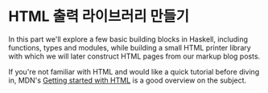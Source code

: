 # HTML 출력 라이브러리 만들기

In this part we'll explore a few basic building blocks in Haskell,
including functions, types and modules, while building a small HTML printer library
with which we will later construct HTML pages from our markup blog posts.

If you're not familiar with HTML and would like a quick tutorial before diving in, MDN's
[Getting started with HTML](https://developer.mozilla.org/en-US/docs/Learn/HTML/Introduction_to_HTML/Getting_started)
is a good overview on the subject.
